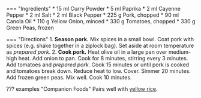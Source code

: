 === "Ingredients"
    * 15 ml Curry Powder
    * 5 ml Paprika
    * 2 ml Cayenne Pepper
    * 2 ml Salt
    * 2 ml Black Pepper
    * 225 g Pork, chopped
    * 90 ml Canola Oil
    * 110 g Yellow Onion, minced
    * 330 g Tomatoes, chopped
    * 330 g Green Peas, frozen

=== "Directions"
    1. **Season pork.** Mix spices in a small bowl. Coat pork with spices (e.g. shake together in a ziplock bag). Set aside at room temperature as *prepared pork*.
    2. **Cook pork.** Heat olive oil in a large pan over medium-high heat. Add onion to pan. Cook for 8 minutes, stirring every 3 minutes. Add tomatoes and *prepared pork*. Cook 15 minutes or until pork is cooked and tomatoes break down. Reduce heat to low. Cover. Simmer 20 minutes. Add frozen green peas. Mix well. Cook 10 minutes.

??? examples "Companion Foods"
    Pairs well with [yellow rice](../sides/yellow-rice.md).

[^1]:
    ["Pakistani Ground Beef Curry."](https://www.allrecipes.com/recipe/267015/pakistani-ground-beef-curry/). All Recipes. 5 November 2018. Accessed 2020.
